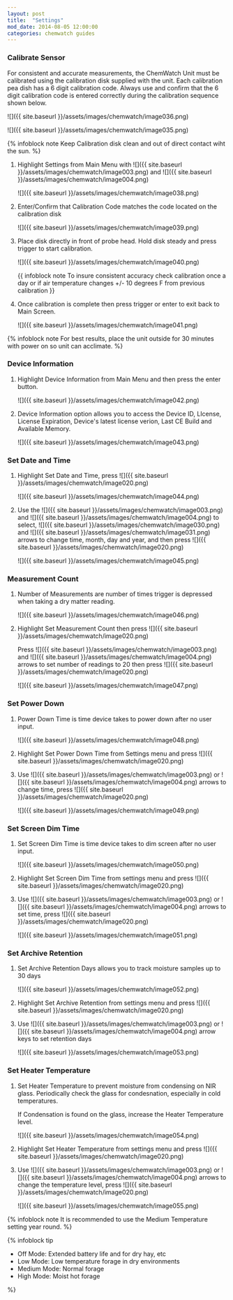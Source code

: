 ```yaml
---
layout: post
title:  "Settings"
mod_date: 2014-08-05 12:00:00
categories: chemwatch guides
---
```


### Calibrate Sensor

For consistent and accurate measurements, the ChemWatch Unit must be calibrated using the calibration disk supplied with the unit. Each calibration pea dish has a 6 digit calibration code. Always use and confirm that the 6 digit calibration code is entered correctly during the calibration sequence shown below.

![]({{ site.baseurl }}/assets/images/chemwatch/image036.png)

![]({{ site.baseurl }}/assets/images/chemwatch/image035.png)

{% infoblock note Keep Calibration disk clean and out of direct contact wiht the sun. %}

1.  Highlight Settings from Main Menu with ![]({{ site.baseurl }}/assets/images/chemwatch/image003.png) and ![]({{ site.baseurl }}/assets/images/chemwatch/image004.png) 

    ![]({{ site.baseurl }}/assets/images/chemwatch/image038.png)

2.  Enter/Confirm that Calibration Code matches the code located on the calibration disk

    ![]({{ site.baseurl }}/assets/images/chemwatch/image039.png)

3.  Place disk directly in front of probe head. Hold disk steady and press trigger to start calibration.

    ![]({{ site.baseurl }}/assets/images/chemwatch/image040.png)

    {{ infoblock note To insure consistent accuracy check calibration once a day or if air temperature changes +/- 10 degrees F from previous calibration }}

4.  Once calibration is complete then press trigger or enter to exit back to Main Screen.

    ![]({{ site.baseurl }}/assets/images/chemwatch/image041.png)

{% infoblock note For best results, place the unit outside for 30 minutes with power on so unit can acclimate. %}

### Device Information

1.  Highlight Device Information from Main Menu and then press the enter button.

    ![]({{ site.baseurl }}/assets/images/chemwatch/image042.png)

2.  Device Information option allows you to access the Device ID, LIcense, License Expiration, Device's latest license verion, Last CE Build and Available Memory.

    ![]({{ site.baseurl }}/assets/images/chemwatch/image043.png)

### Set Date and Time

1.  Highlight Set Date and Time, press ![]({{ site.baseurl }}/assets/images/chemwatch/image020.png)

    ![]({{ site.baseurl }}/assets/images/chemwatch/image044.png)

2.  Use the ![]({{ site.baseurl }}/assets/images/chemwatch/image003.png) and ![]({{ site.baseurl }}/assets/images/chemwatch/image004.png) to select, ![]({{ site.baseurl }}/assets/images/chemwatch/image030.png) and ![]({{ site.baseurl }}/assets/images/chemwatch/image031.png) arrows to change time, month, day and year, and then press ![]({{ site.baseurl }}/assets/images/chemwatch/image020.png)

    ![]({{ site.baseurl }}/assets/images/chemwatch/image045.png)

### Measurement Count

1.  Number of Measurements are number of times trigger is depressed when taking a dry matter reading.

    ![]({{ site.baseurl }}/assets/images/chemwatch/image046.png)

2.  Highlight Set Measurement Count then press ![]({{ site.baseurl }}/assets/images/chemwatch/image020.png)
    
    Press ![]({{ site.baseurl }}/assets/images/chemwatch/image003.png) and ![]({{ site.baseurl }}/assets/images/chemwatch/image004.png) arrows to set number of readings to 20 then press ![]({{ site.baseurl }}/assets/images/chemwatch/image020.png)

    ![]({{ site.baseurl }}/assets/images/chemwatch/image047.png)

### Set Power Down

1.  Power Down Time is time device takes to power down after no user input.

    ![]({{ site.baseurl }}/assets/images/chemwatch/image048.png)

2.  Highlight Set Power Down Time from Settings menu and press ![]({{ site.baseurl }}/assets/images/chemwatch/image020.png)

3.  Use ![]({{ site.baseurl }}/assets/images/chemwatch/image003.png) or ![]({{ site.baseurl }}/assets/images/chemwatch/image004.png) arrows to change time, press ![]({{ site.baseurl }}/assets/images/chemwatch/image020.png)

    ![]({{ site.baseurl }}/assets/images/chemwatch/image049.png)

### Set Screen Dim Time

1.  Set Screen Dim Time is time device takes to dim screen after no user input.

    ![]({{ site.baseurl }}/assets/images/chemwatch/image050.png)

2.  Highlight Set Screen Dim Time from settings menu and press ![]({{ site.baseurl }}/assets/images/chemwatch/image020.png)

3.  Use ![]({{ site.baseurl }}/assets/images/chemwatch/image003.png) or ![]({{ site.baseurl }}/assets/images/chemwatch/image004.png) arrows to set time, press ![]({{ site.baseurl }}/assets/images/chemwatch/image020.png)

    ![]({{ site.baseurl }}/assets/images/chemwatch/image051.png)

### Set Archive Retention

1.  Set Archive Retention Days allows you to track moisture samples up to 30 days

    ![]({{ site.baseurl }}/assets/images/chemwatch/image052.png)

2.  Highlight Set Archive Retention from settings menu and press ![]({{ site.baseurl }}/assets/images/chemwatch/image020.png)

3.  Use ![]({{ site.baseurl }}/assets/images/chemwatch/image003.png) or ![]({{ site.baseurl }}/assets/images/chemwatch/image004.png) arrow keys to set retention days

    ![]({{ site.baseurl }}/assets/images/chemwatch/image053.png)

### Set Heater Temperature

1.  Set Heater Temperature to prevent moisture from condensing on NIR glass. Periodically check the glass for condesnation, especially in cold temperatures.

    If Condensation is found on the glass, increase the Heater Temperature level.

    ![]({{ site.baseurl }}/assets/images/chemwatch/image054.png)

2.  Highlight Set Heater Temperature from settings menu and press ![]({{ site.baseurl }}/assets/images/chemwatch/image020.png)

3.  Use ![]({{ site.baseurl }}/assets/images/chemwatch/image003.png) or ![]({{ site.baseurl }}/assets/images/chemwatch/image004.png) arrows to change the temperature level, press ![]({{ site.baseurl }}/assets/images/chemwatch/image020.png)

    ![]({{ site.baseurl }}/assets/images/chemwatch/image055.png)

{% infoblock note It is recommended to use the Medium Temperature setting year round. %}

{% infoblock tip <ul><li>Off Mode: Extended battery life and for dry hay, etc</li><li>Low Mode: Low temperature forage in dry environments</li><li>Medium Mode: Normal forage</li><li>High Mode: Moist hot forage</li></ul>%}